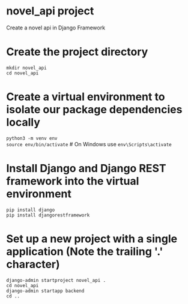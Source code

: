 # novel_api project

Create a novel api in Django Framework

# Create the project directory

`mkdir novel_api`<br>
`cd novel_api`

# Create a virtual environment to isolate our package dependencies locally

`python3 -m venv env`<br>
`source env/bin/activate` # On Windows use `env\Scripts\activate`

# Install Django and Django REST framework into the virtual environment

`pip install django`<br>
`pip install djangorestframework
`

# Set up a new project with a single application (Note the trailing '.' character)

`django-admin startproject novel_api .`<br>
`cd novel_api`<br>
`django-admin startapp backend`<br>
`cd ..`